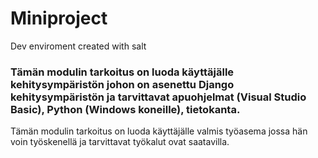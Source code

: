 # Miniproject
Dev enviroment created with salt

### Tämän modulin tarkoitus on luoda käyttäjälle kehitysympäristön johon on asenettu Django kehitysympäristön ja tarvittavat apuohjelmat (Visual Studio Basic), Python (Windows koneille), tietokanta.

Tämän modulin tarkoitus on luoda käyttäjälle valmis työasema jossa hän voin työskenellä ja tarvittavat työkalut ovat saatavilla.


